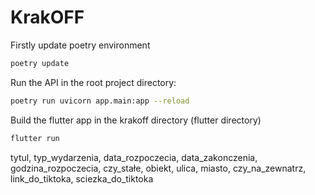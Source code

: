 # KrakOFF


Firstly update poetry environment
``` sh
poetry update
```


Run the API in the root project directory:
```sh
poetry run uvicorn app.main:app --reload
```



Build the flutter app in the krakoff directory (flutter directory)

```sh
flutter run
```

tytul, typ_wydarzenia, data_rozpoczecia, data_zakonczenia, godzina_rozpoczecia, czy_stałe, obiekt, ulica, miasto, czy_na_zewnatrz, link_do_tiktoka, sciezka_do_tiktoka
